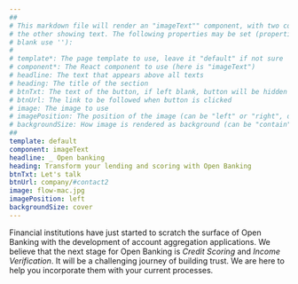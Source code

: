 ```yaml
---
##
# This markdown file will render an "imageText"" component, with two columns: one column showing an image and 
# the other showing text. The following properties may be set (properties with * are required, to leave a property 
# blank use ''):
#
# template*: The page template to use, leave it "default" if not sure
# component*: The React component to use (here is "imageText")
# headline: The text that appears above all texts
# heading: The title of the section
# btnTxt: The text of the button, if left blank, button will be hidden
# btnUrl: The link to be followed when button is clicked 
# image: The image to use
# imagePosition: The position of the image (can be "left" or "right", default is "left")
# backgroundSize: How image is rendered as background (can be "contain" or "cover", default is "cover")
##
template: default
component: imageText
headline: _ Open banking
heading: Transform your lending and scoring with Open Banking
btnTxt: Let's talk
btnUrl: company/#contact2
image: flow-mac.jpg
imagePosition: left
backgroundSize: cover
---
```


Financial institutions have just started to scratch the surface of Open Banking with the development of account 
aggregation applications. We believe that the next stage for Open Banking is _Credit Scoring_ and _Income Verification_. 
It will be a challenging journey of building trust. We are here to help you incorporate them with your current processes.
